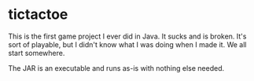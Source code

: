 # tictactoe
This is the first game project I ever did in Java. It sucks and is broken. It's sort of playable, but I didn't know what I was doing when I made it. We all start somewhere.

The JAR is an executable and runs as-is with nothing else needed.
